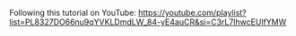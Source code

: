 Following this tutorial on YouTube: https://youtube.com/playlist?list=PL8327DO66nu9qYVKLDmdLW_84-yE4auCR&si=C3rL7lhwcEUlfYMW

